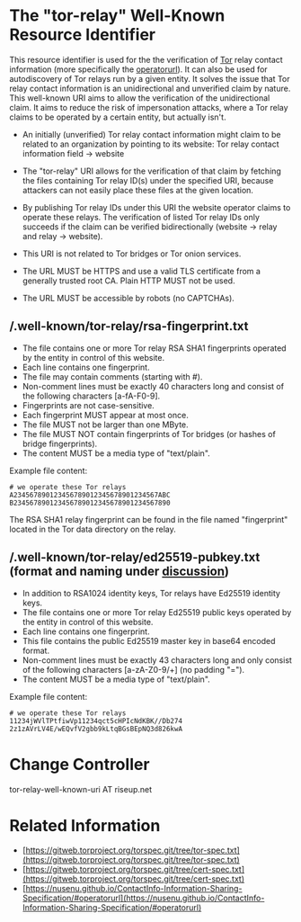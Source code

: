 
# The "tor-relay" Well-Known Resource Identifier

This resource identifier is used for the the verification of [Tor](https://www.torproject.org/) relay contact information 
(more specifically the [operatorurl](https://nusenu.github.io/ContactInfo-Information-Sharing-Specification/#operatorurl)).
It can also be used for autodiscovery of Tor relays run by a given entity.
It solves the issue that Tor relay contact information is an unidirectional and unverified claim by nature.
This well-known URI aims to allow the verification of the unidirectional claim.
It aims to reduce the risk of impersonation attacks, where a Tor relay claims to be operated by a certain entity, but actually isn't.

* An initially (unverified) Tor relay contact information might claim to be related to an
organization by pointing to its website: Tor relay contact information field -> website
* The "tor-relay" URI allows for the verification of that claim by fetching the files containing Tor relay ID(s) under the specified URI, 
because attackers can not easily place these files at the given location.

* By publishing Tor relay IDs under this URI the website operator claims to operate these relays.
The verification of listed Tor relay IDs only succeeds if the claim can be verified bidirectionally (website -> relay and relay -> website).

* This URI is not related to Tor bridges or Tor onion services.

* The URL MUST be HTTPS and use a valid TLS certificate from a generally trusted root CA. Plain HTTP MUST not be used.

* The URL MUST be accessible by robots (no CAPTCHAs).

## /.well-known/tor-relay/rsa-fingerprint.txt

* The file contains one or more Tor relay RSA SHA1 fingerprints operated by the entity in control of this website.
* Each line contains one fingerprint.
* The file may contain comments (starting with #).
* Non-comment lines must be exactly 40 characters long and consist of the following characters [a-fA-F0-9].
* Fingerprints are not case-sensitive.
* Each fingerprint MUST appear at most once.
* The file MUST not be larger than one MByte.
* The file MUST NOT contain fingerprints of Tor bridges (or hashes of bridge fingerprints).
* The content MUST be a media type of "text/plain".

Example file content:

```
# we operate these Tor relays
A234567890123456789012345678901234567ABC
B234567890123456789012345678901234567890
```
The RSA SHA1 relay fingerprint can be found in the file named "fingerprint" located in the Tor data directory on the relay.

## /.well-known/tor-relay/ed25519-pubkey.txt (format and naming under [discussion](https://lists.torproject.org/pipermail/tor-dev/2020-August/014413.html))

* In addition to RSA1024 identity keys, Tor relays have Ed25519 identity keys.
* The file contains one or more Tor relay Ed25519 public keys operated by the entity in control of this website.
* Each line contains one fingerprint.
* This file contains the public Ed25519 master key in base64 encoded format.
* Non-comment lines must be exactly 43 characters long and only consist of the following characters [a-zA-Z0-9/+] (no padding "=").
* The content MUST be a media type of "text/plain".

Example file content:
```
# we operate these Tor relays
11234jWVlTPtfiwVp11234qct5cHPIcNdKBK//Db274
2z1zAVrLV4E/wEQvfV2gbb9kLtqBGsBEpNQ3d826kwA
```

# Change Controller

tor-relay-well-known-uri AT riseup.net

# Related Information

* [https://gitweb.torproject.org/torspec.git/tree/tor-spec.txt](https://gitweb.torproject.org/torspec.git/tree/tor-spec.txt)
* [https://gitweb.torproject.org/torspec.git/tree/cert-spec.txt](https://gitweb.torproject.org/torspec.git/tree/cert-spec.txt)
* [https://nusenu.github.io/ContactInfo-Information-Sharing-Specification/#operatorurl](https://nusenu.github.io/ContactInfo-Information-Sharing-Specification/#operatorurl)






